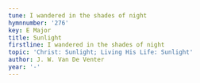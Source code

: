 ```yaml
---
tune: I wandered in the shades of night
hymnnumber: '276'
key: E Major
title: Sunlight
firstline: I wandered in the shades of night
topic: 'Christ: Sunlight; Living His Life: Sunlight'
author: J. W. Van De Venter
year: '-'
---
```


